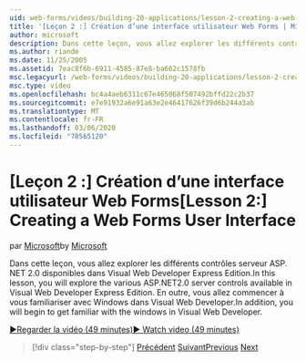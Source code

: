 ```yaml
---
uid: web-forms/videos/building-20-applications/lesson-2-creating-a-web-forms-user-interface
title: '[Leçon 2 :] Création d’une interface utilisateur Web Forms | Microsoft Docs'
author: microsoft
description: Dans cette leçon, vous allez explorer les différents contrôles&#160;serveur ASP.NET 2,0 disponibles dans Visual Web Developer Express Edition. En outre, vous allez commencer...
ms.author: riande
ms.date: 11/25/2005
ms.assetid: 7eac8f6b-6911-4585-87e8-ba662c1578fb
msc.legacyurl: /web-forms/videos/building-20-applications/lesson-2-creating-a-web-forms-user-interface
msc.type: video
ms.openlocfilehash: bc4a4aeb6311c67e465068f507492bffd22c2b37
ms.sourcegitcommit: e7e91932a6e91a63e2e46417626f39d6b244a3ab
ms.translationtype: MT
ms.contentlocale: fr-FR
ms.lasthandoff: 03/06/2020
ms.locfileid: "78565120"
---
```

# <a name="lesson-2-creating-a-web-forms-user-interface"></a><span data-ttu-id="8c669-104">[Leçon 2 :] Création d’une interface utilisateur Web Forms</span><span class="sxs-lookup"><span data-stu-id="8c669-104">[Lesson 2:] Creating a Web Forms User Interface</span></span>

<span data-ttu-id="8c669-105">par [Microsoft](https://github.com/microsoft)</span><span class="sxs-lookup"><span data-stu-id="8c669-105">by [Microsoft](https://github.com/microsoft)</span></span>

<span data-ttu-id="8c669-106">Dans cette leçon, vous allez explorer les différents contrôles serveur ASP. NET 2.0 disponibles dans Visual Web Developer Express Edition.</span><span class="sxs-lookup"><span data-stu-id="8c669-106">In this lesson, you will explore the various ASP.NET2.0 server controls available in Visual Web Developer Express Edition.</span></span> <span data-ttu-id="8c669-107">En outre, vous allez commencer à vous familiariser avec Windows dans Visual Web Developer.</span><span class="sxs-lookup"><span data-stu-id="8c669-107">In addition, you will begin to get familiar with the windows in Visual Web Developer.</span></span>

[<span data-ttu-id="8c669-108">&#9654;Regarder la vidéo (49 minutes)</span><span class="sxs-lookup"><span data-stu-id="8c669-108">&#9654; Watch video (49 minutes)</span></span>](https://channel9.msdn.com/Blogs/ASP-NET-Site-Videos/lesson-2-creating-a-web-forms-user-interface)

> [!div class="step-by-step"]
> <span data-ttu-id="8c669-109">[Précédent](lesson-1-getting-started-with-visual-web-developer-express.md)
> [Suivant](lesson-3-understanding-more-about-events-and-postback.md)</span><span class="sxs-lookup"><span data-stu-id="8c669-109">[Previous](lesson-1-getting-started-with-visual-web-developer-express.md)
[Next](lesson-3-understanding-more-about-events-and-postback.md)</span></span>
